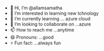 - 👋 Hi, I’m @allamsamatha
- 👀 I’m interested in learning new tchnology
- 🌱 I’m currently learning ... azure cloud
- 💞️ I’m looking to collaborate on ...azure
- 📫 How to reach me ...anytime
- 😄 Pronouns: ...good
- ⚡ Fun fact: ...always fun

<!---
allamsamatha/allamsamatha is a ✨ special ✨ repository because its `README.md` (this file) appears on your GitHub profile.
You can click the Preview link to take a look at your changes.
--->

